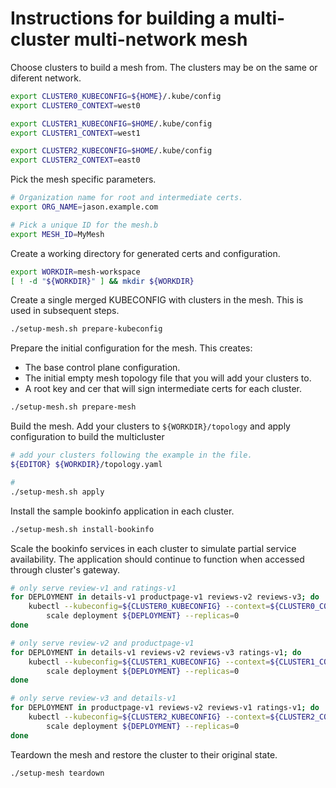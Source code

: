 # Instructions for building a multi-cluster multi-network mesh

Choose clusters to build a mesh from. The clusters may be on the same or
diferent network.

```bash
export CLUSTER0_KUBECONFIG=${HOME}/.kube/config
export CLUSTER0_CONTEXT=west0

export CLUSTER1_KUBECONFIG=$HOME/.kube/config
export CLUSTER1_CONTEXT=west1

export CLUSTER2_KUBECONFIG=$HOME/.kube/config
export CLUSTER2_CONTEXT=east0
```

Pick the mesh specific parameters.

```bash
# Organization name for root and intermediate certs.
export ORG_NAME=jason.example.com

# Pick a unique ID for the mesh.b
export MESH_ID=MyMesh
```

Create a working directory for generated certs and configuration.

```bash
export WORKDIR=mesh-workspace
[ ! -d "${WORKDIR}" ] && mkdir ${WORKDIR}
```

Create a single merged KUBECONFIG with clusters in the mesh. This is used in
subsequent steps.

```bash
./setup-mesh.sh prepare-kubeconfig
```

Prepare the initial configuration for the mesh. This creates:

* The base control plane configuration.
* The initial empty mesh topology file that you will add your clusters to.
* A root key and cer that will sign intermediate certs for each cluster.

```bash
./setup-mesh.sh prepare-mesh
```

Build the mesh. Add your clusters to `${WORKDIR}/topology` and apply
configuration to build the multicluster

```bash
# add your clusters following the example in the file.
${EDITOR} ${WORKDIR}/topology.yaml

#
./setup-mesh.sh apply
```

Install the sample bookinfo application in each cluster.

```bash
./setup-mesh.sh install-bookinfo
```

Scale the bookinfo services in each cluster to simulate partial service
availability. The application should continue to function when accessed through
cluster's gateway.

```bash
# only serve review-v1 and ratings-v1
for DEPLOYMENT in details-v1 productpage-v1 reviews-v2 reviews-v3; do
    kubectl --kubeconfig=${CLUSTER0_KUBECONFIG} --context=${CLUSTER0_CONTEXT} \
        scale deployment ${DEPLOYMENT} --replicas=0
done

# only serve review-v2 and productpage-v1
for DEPLOYMENT in details-v1 reviews-v2 reviews-v3 ratings-v1; do
    kubectl --kubeconfig=${CLUSTER1_KUBECONFIG} --context=${CLUSTER1_CONTEXT} \
        scale deployment ${DEPLOYMENT} --replicas=0
done

# only serve review-v3 and details-v1
for DEPLOYMENT in productpage-v1 reviews-v2 reviews-v1 ratings-v1; do
    kubectl --kubeconfig=${CLUSTER2_KUBECONFIG} --context=${CLUSTER2_CONTEXT} \
        scale deployment ${DEPLOYMENT} --replicas=0
done
```

Teardown the mesh and restore the cluster to their original state.

```bash
./setup-mesh teardown
```
